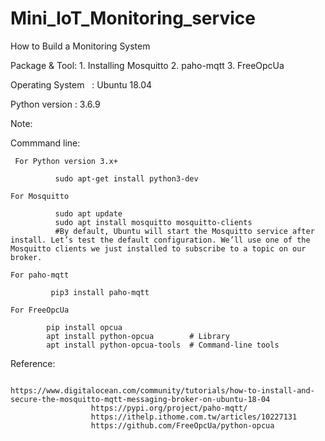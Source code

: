 # Mini_IoT_Monitoring_service

How to Build a Monitoring System

Package & Tool:
                                  1. Installing Mosquitto
                                  2. paho-mqtt
                                  3. FreeOpcUa

Operating System    :  Ubuntu 18.04

Python version      :  3.6.9


Note:

Commmand line:

     For Python version 3.x+
     
              sudo apt-get install python3-dev

    For Mosquitto  
    
              sudo apt update
              sudo apt install mosquitto mosquitto-clients
              #By default, Ubuntu will start the Mosquitto service after install. Let’s test the default configuration. We’ll use one of the Mosquitto clients we just installed to subscribe to a topic on our broker.
 
    For paho-mqtt 
    
             pip3 install paho-mqtt
             
    For FreeOpcUa    
    
            pip install opcua
            apt install python-opcua        # Library
            apt install python-opcua-tools  # Command-line tools

Reference:  

                      https://www.digitalocean.com/community/tutorials/how-to-install-and-secure-the-mosquitto-mqtt-messaging-broker-on-ubuntu-18-04
                      https://pypi.org/project/paho-mqtt/
                      https://ithelp.ithome.com.tw/articles/10227131
                      https://github.com/FreeOpcUa/python-opcua
